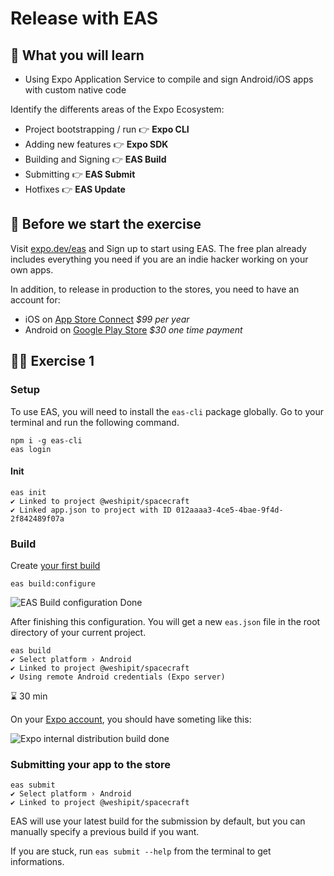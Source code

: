 # Release with EAS

## 📡 What you will learn

- Using Expo Application Service to compile and sign Android/iOS apps with custom native code

Identify the differents areas of the Expo Ecosystem:

- Project bootstrapping / run 👉 __Expo CLI__
- Adding new features 👉 __Expo SDK__
- Building and Signing 👉 __EAS Build__
- Submitting 👉 __EAS Submit__
- Hotfixes 👉 __EAS Update__

## 👾 Before we start the exercise

Visit [expo.dev/eas](https://expo.dev/eas) and Sign up to start using EAS. The free plan already includes everything you need if you are an indie hacker working on your own apps.

In addition, to release in production to the stores, you need to have an account for:

- iOS on [App Store Connect](https://appstoreconnect.apple.com/) _$99 per year_
- Android on [Google Play Store](https://play.google.com/console/developers) _$30 one time payment_

## 👨‍🚀 Exercise 1

### Setup

To use EAS, you will need to install the `eas-cli` package globally. Go to your terminal and run the following command.

```console
npm i -g eas-cli
eas login
```

#### Init

```console
eas init
✔ Linked to project @weshipit/spacecraft
✔ Linked app.json to project with ID 012aaaa3-4ce5-4bae-9f4d-2f842489f07a
```

### Build

Create [your first build](https://docs.expo.dev/build/setup/)

```console
eas build:configure
```

![EAS Build configuration Done](https://raw.githubusercontent.com/flexbox/react-native-workshop/main/challenges/release/eas-build-configure.png)

After finishing this configuration. You will get a new `eas.json` file in the root directory of your current project.

```console
eas build
✔ Select platform › Android
✔ Linked to project @weshipit/spacecraft
✔ Using remote Android credentials (Expo server)
```

⌛ 30 min

On your [Expo account](https://expo.dev), you should have someting like this:

![Expo internal distribution build done](https://raw.githubusercontent.com/flexbox/react-native-workshop/main/challenges/release/ios-build-done.png)

### Submitting your app to the store

```console
eas submit
✔ Select platform › Android
✔ Linked to project @weshipit/spacecraft
```

EAS will use your latest build for the submission by default, but you can manually specify a previous build if you want.

If you are stuck, run `eas submit --help` from the terminal to get informations.
